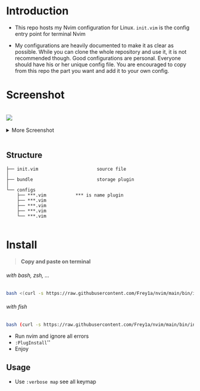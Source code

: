 # Introduction

- This repo hosts my Nvim configuration for Linux. `init.vim` is the config entry point for terminal Nvim

- My configurations are heavily documented to make it as clear as possible.
  While you can clone the whole repository and use it, it is not recommended though.
  Good configurations are personal. Everyone should have his or her unique config file.
  You are encouraged to copy from this repo the part you want and add it to your own config.

# Screenshot

</br>

<img src="https://github.com/Frey1a/dotfiles/blob/main/.github/assets/nvim-start.jpg?raw=true">
</br>
</br>

<details>
  <summary>More Screenshot</summary>
 
<img src="https://github.com/Frey1a/dotfiles/blob/main/.github/assets/nvim-coding.jpg?raw=true">
</br>
</br>

<img src="https://github.com/Frey1a/dotfiles/blob/main/.github/assets/nvim-lazygit.jpg?raw=true">
</br>
</br>

<img src="https://github.com/Frey1a/dotfiles/blob/main/.github/assets/nvim-terminal.jpg?raw=true">
</br>
</br>

<img src="https://github.com/Frey1a/dotfiles/blob/main/.github/assets/nvim-search-file.jpg?raw=true">
</br>
</br>

</details>

<br>

## Structure

```
├── init.vim                      source file
│
├── bundle                        storage plugin
│
└── configs
    ├── ***.vim           *** is name plugin
    ├── ***.vim
    ├── ***.vim
    ├── ***.vim
    └── ***.vim
  

```

# Install

> #### Copy and paste on terminal

###### with bash, zsh, ...

```bash
bash <(curl -s https://raw.githubusercontent.com/Frey1a/nvim/main/bin/install.sh)
```

###### with fish

```bash
bash (curl -s https://raw.githubusercontent.com/Frey1a/nvim/main/bin/install.sh | psub)
```

- Run nvim and ignore all errors
- `:PlugInstall`''
- Enjoy

## Usage

- Use `:verbose map` see all keymap
